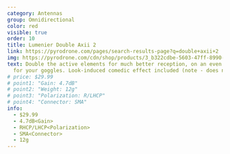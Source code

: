 ```yaml
---
category: Antennas
group: Omnidirectional
color: red
visible: true
order: 10
title: Lumenier Double Axii 2
link: https://pyrodrone.com/pages/search-results-page?q=double+axii+2
img: https://pyrodrone.com/cdn/shop/products/3_b322cdbe-5603-47ff-8990-35226d2f258c_740x.jpg
text: Double the active elements for much better reception, on an even longer stem makes it a great LR antenna
  for your goggles. Look-induced comedic effect included (note - does not have a wide base)
# price: $29.99
# point1: "Gain: 4.7dB"
# point2: "Weight: 12g"
# point3: "Polarization: R/LHCP"
# point4: "Connector: SMA"
info:
  - $29.99
  - 4.7dB<Gain>
  - RHCP/LHCP<Polarization>
  - SMA<Connector>
  - 12g
---
```

